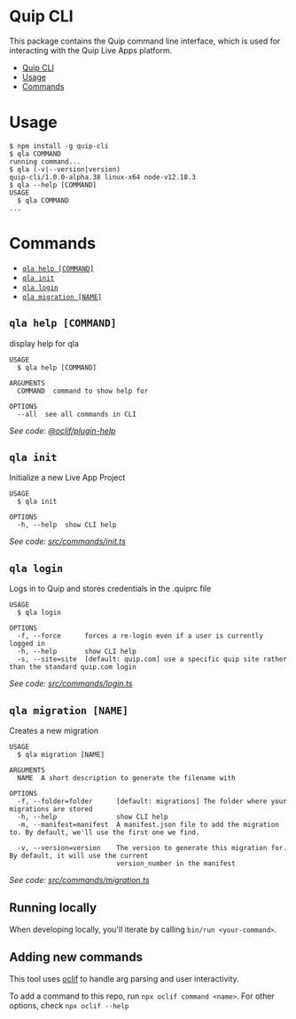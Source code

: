 # Quip CLI

This package contains the Quip command line interface, which is used for interacting with the Quip Live Apps platform.

<!-- toc -->
* [Quip CLI](#quip-cli)
* [Usage](#usage)
* [Commands](#commands)
<!-- tocstop -->

# Usage

<!-- usage -->
```sh-session
$ npm install -g quip-cli
$ qla COMMAND
running command...
$ qla (-v|--version|version)
quip-cli/1.0.0-alpha.38 linux-x64 node-v12.18.3
$ qla --help [COMMAND]
USAGE
  $ qla COMMAND
...
```
<!-- usagestop -->

# Commands

<!-- commands -->
* [`qla help [COMMAND]`](#qla-help-command)
* [`qla init`](#qla-init)
* [`qla login`](#qla-login)
* [`qla migration [NAME]`](#qla-migration-name)

## `qla help [COMMAND]`

display help for qla

```
USAGE
  $ qla help [COMMAND]

ARGUMENTS
  COMMAND  command to show help for

OPTIONS
  --all  see all commands in CLI
```

_See code: [@oclif/plugin-help](https://github.com/oclif/plugin-help/blob/v3.1.0/src/commands/help.ts)_

## `qla init`

Initialize a new Live App Project

```
USAGE
  $ qla init

OPTIONS
  -h, --help  show CLI help
```

_See code: [src/commands/init.ts](https://github.com/quip/quip-apps/blob/v1.0.0-alpha.38/src/commands/init.ts)_

## `qla login`

Logs in to Quip and stores credentials in the .quiprc file

```
USAGE
  $ qla login

OPTIONS
  -f, --force      forces a re-login even if a user is currently logged in
  -h, --help       show CLI help
  -s, --site=site  [default: quip.com] use a specific quip site rather than the standard quip.com login
```

_See code: [src/commands/login.ts](https://github.com/quip/quip-apps/blob/v1.0.0-alpha.38/src/commands/login.ts)_

## `qla migration [NAME]`

Creates a new migration

```
USAGE
  $ qla migration [NAME]

ARGUMENTS
  NAME  A short description to generate the filename with

OPTIONS
  -f, --folder=folder      [default: migrations] The folder where your migrations are stored
  -h, --help               show CLI help
  -m, --manifest=manifest  A manifest.json file to add the migration to. By default, we'll use the first one we find.

  -v, --version=version    The version to generate this migration for. By default, it will use the current
                           version_number in the manifest
```

_See code: [src/commands/migration.ts](https://github.com/quip/quip-apps/blob/v1.0.0-alpha.38/src/commands/migration.ts)_
<!-- commandsstop -->

## Running locally

When developing locally, you'll iterate by calling `bin/run <your-command>`.

## Adding new commands

This tool uses [oclif](https://oclif.io/) to handle arg parsing and user interactivity.

To add a command to this repo, run `npx oclif command <name>`. For other options, check `npx oclif --help`
